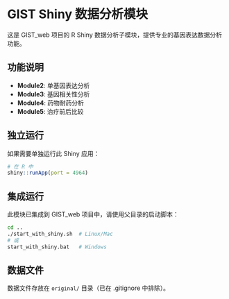 # GIST Shiny 数据分析模块

这是 GIST_web 项目的 R Shiny 数据分析子模块，提供专业的基因表达数据分析功能。

## 功能说明

- **Module2**: 单基因表达分析
- **Module3**: 基因相关性分析  
- **Module4**: 药物耐药分析
- **Module5**: 治疗前后比较

## 独立运行

如果需要单独运行此 Shiny 应用：

```r
# 在 R 中
shiny::runApp(port = 4964)
```

## 集成运行

此模块已集成到 GIST_web 项目中，请使用父目录的启动脚本：

```bash
cd ..
./start_with_shiny.sh  # Linux/Mac
# 或
start_with_shiny.bat   # Windows
```

## 数据文件

数据文件存放在 `original/` 目录（已在 .gitignore 中排除）。